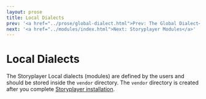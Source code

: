 ```yaml
---
layout: prose
title: Local Dialects
prev: '<a href="../prose/global-dialect.html">Prev: The Global Dialect</a>'
next: '<a href="../modules/index.html">Next: Storyplayer Modules</a>'
---
```


# Local Dialects

The Storyplayer Local dialects (modules) are defined by the users and should be stored inside the `vendor` directory. The `vendor` directory is created after you complete [Storyplayer installation](/storyplayer/configuration.html). 
